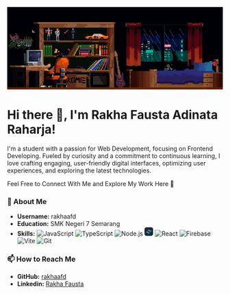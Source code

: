 <img src="rainy.gif">

# Hi there 👋, I'm Rakha Fausta Adinata Raharja!

I'm a student with a passion for Web Development, focusing on Frontend Developing.
Fueled by curiosity and a commitment to continuous learning, I love crafting engaging, user-friendly digital interfaces, optimizing user experiences, and exploring the latest technologies.

Feel Free to Connect With Me and Explore My Work Here 🚀

### 🤖 About Me
- **Username:** rakhaafd
- **Education:** SMK Negeri 7 Semarang 
- **Skills:**
  <img height="20" src="https://cdn.jsdelivr.net/gh/devicons/devicon@latest/icons/javascript/javascript-original.svg" alt="JavaScript">
  <img height="20" src="https://cdn.jsdelivr.net/gh/devicons/devicon@latest/icons/typescript/typescript-original.svg" alt="TypeScript">
  <img height="20" src="https://cdn.jsdelivr.net/gh/devicons/devicon@latest/icons/nodejs/nodejs-original.svg" alt="Node.js">
  <img height="20" src="https://raw.githubusercontent.com/tandpfun/skill-icons/main/icons/TailwindCSS-Dark.svg" alt="Tailwind CSS">
  <img height="20" src="https://cdn.jsdelivr.net/gh/devicons/devicon@latest/icons/react/react-original.svg" alt="React">
  <img height="20" src="https://cdn.jsdelivr.net/gh/devicons/devicon@latest/icons/firebase/firebase-original.svg" alt="Firebase">
  <img height="20" src="https://cdn.jsdelivr.net/gh/devicons/devicon@latest/icons/vitejs/vitejs-original.svg" alt="Vite">
  <img height="20" src="https://cdn.jsdelivr.net/gh/devicons/devicon@latest/icons/git/git-original.svg" alt="Git">

### 📫 How to Reach Me
- **GitHub:** [rakhaafd](https://github.com/rakhaafd)
- **Linkedin:** [Rakha Fausta](https://www.linkedin.com/in/rakha-fausta-17aba1286/)
